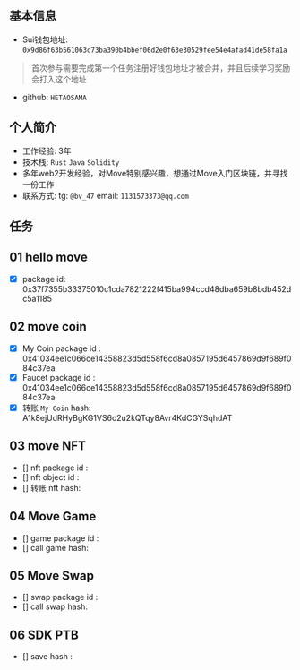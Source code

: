 ## 基本信息
- Sui钱包地址: `0x9d86f63b561063c73ba390b4bbef06d2e0f63e30529fee54e4afad41de58fa1a`
> 首次参与需要完成第一个任务注册好钱包地址才被合并，并且后续学习奖励会打入这个地址
- github: `HETAOSAMA`

## 个人简介
- 工作经验: 3年
- 技术栈: `Rust` `Java` `Solidity`
- 多年web2开发经验，对Move特别感兴趣，想通过Move入门区块链，并寻找一份工作
- 联系方式: tg: `@bv_47`  email: `1131573373@qq.com`

## 任务

##   01 hello move  
- [x] package id: 0x37f7355b33375010c1cda7821222f415ba994ccd48dba659b8bdb452dc5a1185

##   02 move coin
- [x] My Coin package id : 0x41034ee1c066ce14358823d5d558f6cd8a0857195d6457869d9f689f084c37ea
- [x] Faucet package id : 0x41034ee1c066ce14358823d5d558f6cd8a0857195d6457869d9f689f084c37ea
- [x] 转账 `My Coin` hash: A1k8ejUdRHyBgKG1VS6o2u2kQTqy8Avr4KdCGYSqhdAT

##   03 move NFT
- [] nft package id :
- [] nft object id : 
- [] 转账 nft  hash:

##   04 Move Game
- [] game package id :
- [] call game hash:

##   05 Move Swap
- [] swap package id :
- [] call swap hash:

##   06 SDK PTB
- [] save hash :
